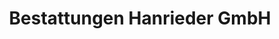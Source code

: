 ---
title: "Bestattungen Hanrieder GmbH"
url: /unterschleissheim/bestattungen-hanrieder-gmbh/
shop: Bestattungen
---